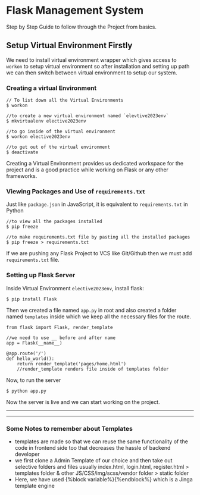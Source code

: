 # Flask Management System

Step by Step Guide to follow through the Project from basics.

## Setup Virtual Environment Firstly
We need to install virtual environment wrapper which gives access to `workon` to setup virtual environment so after installation and setting up path we can then switch between virtual environment to setup our system.

### Creating a virtual Environment
```
// To list down all the Virtual Environments
$ workon

//to create a new virtual environment named `elevtive2023env`
$ mkvirtualenv elective2023env

//to go inside of the virtual environment
$ workon elective2023env

//to get out of the virtual environment
$ deactivate
```
Creating a Virtual Environment provides us dedicated workspace for the project and is a good practice while working on Flask or any other frameworks.

### Viewing Packages and Use of `requirements.txt`    
Just like `package.json` in JavaScript, it is equivalent to `requirements.txt` in Python
```
//to view all the packages installed
$ pip freeze

//to make requirements.txt file by pasting all the installed packages
$ pip freeze > requirements.txt
```
If we are pushing any Flask Project to VCS like Git/Github then we must add `requirements.txt` file.

### Setting up Flask Server
Inside Virtual Environment `elective2023env`, install flask:
```
$ pip install Flask
```
Then we created a file named `app.py` in root and also created a folder named `templates` inside which we keep all the necessary files for the route.

```
from flask import Flask, render_template
 
//we need to use __ before and after name
app = Flask(__name__)
 
@app.route('/')
def hello_world():
    return render_template('pages/home.html')
    //render_template renders file inside of templates folder
 ```
Now, to run the server
```
$ python app.py
```
Now the server is live and we can start working on the project.
<hr>
<hr>

### Some Notes to remember about Templates
- templates are made so that we can reuse the same functionality of the code in frontend side too that decreases the hassle of backend  developer
- we first clone a Admin Template of our choice and then take out selective folders and files usually index.html, login.html, register.html > templates folder & other JS/CSS/img/scss/vendor folder > static folder
- Here, we have used {%block variable%}{%endblock%}  which is a Jinga template engine


